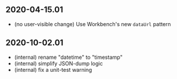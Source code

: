 2020-04-15.01
-------------

* (no user-visible change) Use Workbench's new `dataUrl` pattern

2020-10-02.01
-------------

* (internal) rename "datetime" to "timestamp"
* (internal) simplify JSON-dump logic
* (internal) fix a unit-test warning
